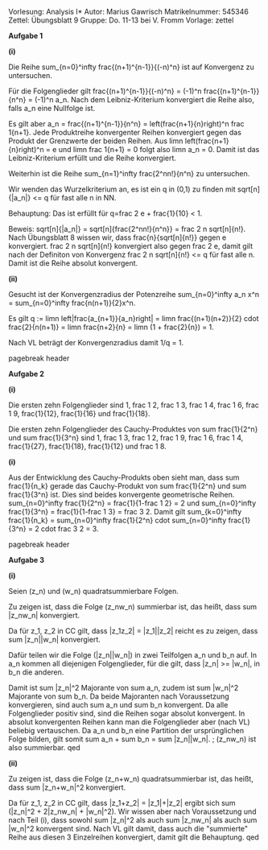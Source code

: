 Vorlesung: Analysis I*
Autor: Marius Gawrisch
Matrikelnummer: 545346
Zettel: Übungsblatt 9
Gruppe: Do. 11-13 bei V. Fromm
Vorlage: zettel

**Aufgabe 1**

**(i)**

Die Reihe  sum_{n=0}^infty frac{(n+1)^{n-1}}{(-n)^n}  ist auf Konvergenz zu untersuchen.

Für die Folgenglieder gilt  frac{(n+1)^{n-1}}{(-n)^n} = (-1)^n frac{(n+1)^{n-1}}{n^n} = (-1)^n a_n.  Nach dem Leibniz-Kriterium konvergiert die Reihe also, falls  a_n  eine Nullfolge ist.

Es gilt aber  a_n = frac{(n+1)^{n-1}}{n^n} = left(frac{n+1}{n}right)^n frac 1{n+1}.  Jede Produktreihe konvergenter Reihen konvergiert gegen das Produkt der Grenzwerte der beiden Reihen. Aus  limn left(frac{n+1}{n}right)^n = e  und  limn frac 1{n+1} = 0  folgt also  limn a_n = 0.  Damit ist das Leibniz-Kriterium erfüllt und die Reihe konvergiert.

Weiterhin ist die Reihe  sum_{n=1}^infty frac{2^nn!}{n^n}  zu untersuchen.

Wir wenden das Wurzelkriterium an, es ist ein  q in (0,1)  zu finden mit  sqrt[n]{|a_n|} <= q  für fast alle  n in NN.  

Behauptung: Das ist erfüllt für  q=frac 2 e + frac{1}{10} < 1.  

Beweis:  sqrt[n]{|a_n|} = sqrt[n]{frac{2^nn!}{n^n}} = frac 2 n sqrt[n]{n!}.  Nach Übungsblatt 8 wissen wir, dass  frac{n}{sqrt[n]{n!}}  gegen  e  konvergiert.  frac 2 n sqrt[n]{n!}  konvergiert also gegen  frac 2 e,  damit gilt nach der Definiton von Konvergenz  frac 2 n sqrt[n]{n!} <= q  für fast alle n. Damit ist die Reihe absolut konvergent.

**(ii)**

Gesucht ist der Konvergenzradius der Potenzreihe  sum_{n=0}^infty a_n x^n = sum_{n=0}^infty frac{n(n+1)}{2}x^n.  

Es gilt  q := limn left|frac{a_{n+1}}{a_n}right| = limn frac{(n+1)(n+2)}{2} cdot frac{2}{n(n+1)} = limn frac{n+2}{n} = limn (1 + frac{2}{n}) = 1.  

Nach VL beträgt der Konvergenzradius damit  1/q = 1.  

pagebreak
header

**Aufgabe 2**

**(i)**

Die ersten zehn Folgenglieder sind  1, frac 1 2, frac 1 3, frac 1 4, frac 1 6, frac 1 9, frac{1}{12}, frac{1}{16}  und  frac{1}{18}.  

Die ersten zehn Folgenglieder des Cauchy-Produktes von  sum frac{1}{2^n}  und  sum frac{1}{3^n}  sind  1, frac 1 3, frac 1 2, frac 1 9, frac 1 6, frac 1 4, frac{1}{27}, frac{1}{18}, frac{1}{12}  und  frac 1 8.  

**(i)**

Aus der Entwicklung des Cauchy-Produkts oben sieht man, dass  sum frac{1}{n_k}  gerade das Cauchy-Produkt von  sum frac{1}{2^n}  und  sum frac{1}{3^n}  ist. Dies sind beides konvergente geometrische Reihen.  sum_{n=0}^infty frac{1}{2^n} = frac{1}{1-frac 1 2} = 2  und  sum_{n=0}^infty frac{1}{3^n} = frac{1}{1-frac 1 3} = frac 3 2.  Damit gilt  sum_{k=0}^infty frac{1}{n_k} = sum_{n=0}^infty frac{1}{2^n} cdot sum_{n=0}^infty frac{1}{3^n} = 2 cdot frac 3 2 = 3.  

pagebreak
header

**Aufgabe 3**

**(i)**

Seien  (z_n)  und  (w_n)  quadratsummierbare Folgen.

Zu zeigen ist, dass die Folge  (z_nw_n)  summierbar ist, das heißt, dass  sum |z_nw_n|  konvergiert.

Da für  z_1, z_2 in CC  gilt, dass  |z_1z_2| = |z_1||z_2|  reicht es zu zeigen, dass  sum |z_n||w_n|  konvergiert.

Dafür teilen wir die Folge  (|z_n||w_n|)  in zwei Teilfolgen  a_n  und  b_n  auf. In  a_n  kommen all diejenigen Folgenglieder, für die gilt, dass  |z_n| >= |w_n|,  in  b_n  die anderen.

Damit ist  sum |z_n|^2  Majorante von  sum a_n,  zudem ist  sum |w_n|^2  Majorante von  sum b_n.  Da beide Majoranten nach Voraussetzung konvergieren, sind auch  sum a_n  und  sum b_n  konvergent. Da alle Folgenglieder positiv sind, sind die Reihen sogar absolut konvergent. In absolut konvergenten Reihen kann man die Folgenglieder aber (nach VL) beliebig vertauschen. Da  a_n  und  b_n  eine Partition der ursprünglichen Folge bilden, gilt somit  sum a_n + sum b_n = sum |z_n||w_n|. \; (z_nw_n)  ist also summierbar.  qed  

**(ii)**

Zu zeigen ist, dass die Folge  (z_n+w_n)  quadratsummierbar ist, das heißt, dass  sum |z_n+w_n|^2  konvergiert.

Da für  z_1, z_2 in CC  gilt, dass  |z_1+z_2| = |z_1|+|z_2|  ergibt sich  sum (|z_n|^2 + 2|z_nw_n| + |w_n|^2).  Wir wissen aber nach Voraussetzung und nach Teil (i), dass sowohl  sum |z_n|^2  als auch  sum |z_nw_n|  als auch  sum |w_n|^2  konvergent sind. Nach VL gilt damit, dass auch die "summierte" Reihe aus diesen 3 Einzelreihen konvergiert, damit gilt die Behauptung.  qed  
